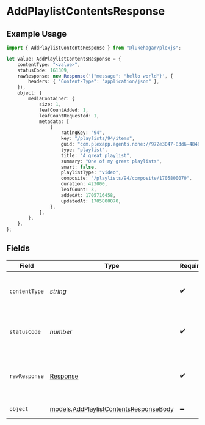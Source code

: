 # AddPlaylistContentsResponse

## Example Usage

```typescript
import { AddPlaylistContentsResponse } from "@lukehagar/plexjs";

let value: AddPlaylistContentsResponse = {
    contentType: "<value>",
    statusCode: 161309,
    rawResponse: new Response('{"message": "hello world"}', {
        headers: { "Content-Type": "application/json" },
    }),
    object: {
        mediaContainer: {
            size: 1,
            leafCountAdded: 1,
            leafCountRequested: 1,
            metadata: [
                {
                    ratingKey: "94",
                    key: "/playlists/94/items",
                    guid: "com.plexapp.agents.none://972e3047-83d6-4848-a000-261f0af26ba2",
                    type: "playlist",
                    title: "A great playlist",
                    summary: "One of my great playlists",
                    smart: false,
                    playlistType: "video",
                    composite: "/playlists/94/composite/1705800070",
                    duration: 423000,
                    leafCount: 3,
                    addedAt: 1705716458,
                    updatedAt: 1705800070,
                },
            ],
        },
    },
};
```

## Fields

| Field                                                                                  | Type                                                                                   | Required                                                                               | Description                                                                            |
| -------------------------------------------------------------------------------------- | -------------------------------------------------------------------------------------- | -------------------------------------------------------------------------------------- | -------------------------------------------------------------------------------------- |
| `contentType`                                                                          | *string*                                                                               | :heavy_check_mark:                                                                     | HTTP response content type for this operation                                          |
| `statusCode`                                                                           | *number*                                                                               | :heavy_check_mark:                                                                     | HTTP response status code for this operation                                           |
| `rawResponse`                                                                          | [Response](https://developer.mozilla.org/en-US/docs/Web/API/Response)                  | :heavy_check_mark:                                                                     | Raw HTTP response; suitable for custom response parsing                                |
| `object`                                                                               | [models.AddPlaylistContentsResponseBody](../models/addplaylistcontentsresponsebody.md) | :heavy_minus_sign:                                                                     | Playlist Updated                                                                       |